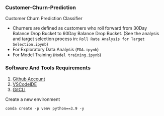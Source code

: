 ### Customer-Churn-Prediction
Customer Churn Prediction Classifier
- Churners are defined as customers who roll forward from 30Day Balance Drop Bucket to 60Day Balance Drop Bucket. (See the analysis and target selection process in: `Roll Rate Analysis for Target Selection.ipynb`)
- For Exploratory Data Analysis (`EDA.ipynb`)
- For Model Training (`Model training.ipynb`)


### Software And Tools Requirements

1. [Github Account](https://github.com)
2. [VSCodeIDE](https://code.visualstudio.com/)
3. [GitCLI](https://git-scm.com/book/en/v2/Getting-Started-The-Command-Line)

Create a new environment

```
conda create -p venv python==3.9 -y
```